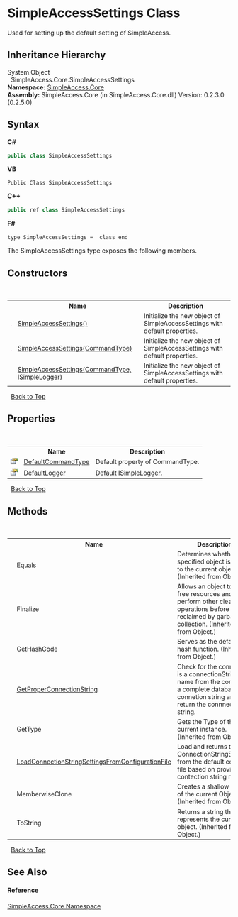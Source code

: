 # SimpleAccessSettings Class
 

Used for setting up the default setting of SimpleAccess.


## Inheritance Hierarchy
System.Object<br />&nbsp;&nbsp;SimpleAccess.Core.SimpleAccessSettings<br />
**Namespace:**&nbsp;<a href="a16105b5-9ef0-1333-33d4-5a00c99c3614">SimpleAccess.Core</a><br />**Assembly:**&nbsp;SimpleAccess.Core (in SimpleAccess.Core.dll) Version: 0.2.3.0 (0.2.5.0)

## Syntax

**C#**<br />
``` C#
public class SimpleAccessSettings
```

**VB**<br />
``` VB
Public Class SimpleAccessSettings
```

**C++**<br />
``` C++
public ref class SimpleAccessSettings
```

**F#**<br />
``` F#
type SimpleAccessSettings =  class end
```

The SimpleAccessSettings type exposes the following members.


## Constructors
&nbsp;<table><tr><th></th><th>Name</th><th>Description</th></tr><tr><td>![Public method](media/pubmethod.gif "Public method")</td><td><a href="d8858c1d-aba5-e5fc-0bd1-a572be8c3693">SimpleAccessSettings()</a></td><td>
Initialize the new object of SimpleAccessSettings with default properties.</td></tr><tr><td>![Public method](media/pubmethod.gif "Public method")</td><td><a href="75ac8071-fb7f-3f5f-714c-16acd9711816">SimpleAccessSettings(CommandType)</a></td><td>
Initialize the new object of SimpleAccessSettings with default properties.</td></tr><tr><td>![Public method](media/pubmethod.gif "Public method")</td><td><a href="41ebefa2-f62b-e258-2517-e71f65bee6cb">SimpleAccessSettings(CommandType, ISimpleLogger)</a></td><td>
Initialize the new object of SimpleAccessSettings with default properties.</td></tr></table>&nbsp;
<a href="#simpleaccesssettings-class">Back to Top</a>

## Properties
&nbsp;<table><tr><th></th><th>Name</th><th>Description</th></tr><tr><td>![Public property](media/pubproperty.gif "Public property")</td><td><a href="3ba665c6-4436-a9ba-fc4f-cf5eb1f82567">DefaultCommandType</a></td><td>
Default property of CommandType.</td></tr><tr><td>![Public property](media/pubproperty.gif "Public property")</td><td><a href="185fc652-16c3-e7b2-e67e-ac52c0aa8ab5">DefaultLogger</a></td><td>
Default <a href="996d6010-ca3a-a104-5e7d-54aae67f3973">ISimpleLogger</a>.</td></tr></table>&nbsp;
<a href="#simpleaccesssettings-class">Back to Top</a>

## Methods
&nbsp;<table><tr><th></th><th>Name</th><th>Description</th></tr><tr><td>![Public method](media/pubmethod.gif "Public method")</td><td>Equals</td><td>
Determines whether the specified object is equal to the current object.
 (Inherited from Object.)</td></tr><tr><td>![Protected method](media/protmethod.gif "Protected method")</td><td>Finalize</td><td>
Allows an object to try to free resources and perform other cleanup operations before it is reclaimed by garbage collection.
 (Inherited from Object.)</td></tr><tr><td>![Public method](media/pubmethod.gif "Public method")</td><td>GetHashCode</td><td>
Serves as the default hash function.
 (Inherited from Object.)</td></tr><tr><td>![Public method](media/pubmethod.gif "Public method")![Static member](media/static.gif "Static member")</td><td><a href="238498c5-e279-b5a8-e454-c756e6fa61e6">GetProperConnectionString</a></td><td>
Check for the connection is a connectionString name from the config or a complete database connetion string and return the connnection string.</td></tr><tr><td>![Public method](media/pubmethod.gif "Public method")</td><td>GetType</td><td>
Gets the Type of the current instance.
 (Inherited from Object.)</td></tr><tr><td>![Public method](media/pubmethod.gif "Public method")![Static member](media/static.gif "Static member")</td><td><a href="6a3e25fb-9ba6-6960-8cfb-77828dfab209">LoadConnectionStringSettingsFromConfigurationFile</a></td><td>
Load and returns the ConnectionStringSettings from the default config file based on provided contection string name.</td></tr><tr><td>![Protected method](media/protmethod.gif "Protected method")</td><td>MemberwiseClone</td><td>
Creates a shallow copy of the current Object.
 (Inherited from Object.)</td></tr><tr><td>![Public method](media/pubmethod.gif "Public method")</td><td>ToString</td><td>
Returns a string that represents the current object.
 (Inherited from Object.)</td></tr></table>&nbsp;
<a href="#simpleaccesssettings-class">Back to Top</a>

## See Also


#### Reference
<a href="a16105b5-9ef0-1333-33d4-5a00c99c3614">SimpleAccess.Core Namespace</a><br />